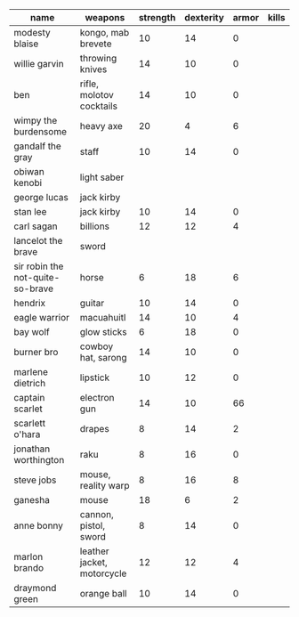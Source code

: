 | name                             | weapons                    | strength | dexterity | armor | kills |
|-------------------------------- |-------------------------- |-------- |--------- |----- |----- |
| modesty blaise                   | kongo, mab brevete         | 10       | 14        | 0     |       |
| willie garvin                    | throwing knives            | 14       | 10        | 0     |       |
| ben                              | rifle, molotov cocktails   | 14       | 10        | 0     |       |
| wimpy the burdensome             | heavy axe                  | 20       | 4         | 6     |       |
| gandalf the gray                 | staff                      | 10       | 14        | 0     |       |
| obiwan kenobi                    | light saber                |          |           |       |       |
| george lucas                     | jack kirby                 |          |           |       |       |
| stan lee                         | jack kirby                 | 10       | 14        | 0     |       |
| carl sagan                       | billions                   | 12       | 12        | 4     |       |
| lancelot the brave               | sword                      |          |           |       |       |
| sir robin the not-quite-so-brave | horse                      | 6        | 18        | 6     |       |
| hendrix                          | guitar                     | 10       | 14        | 0     |       |
| eagle warrior                    | macuahuitl                 | 14       | 10        | 4     |       |
| bay wolf                         | glow sticks                | 6        | 18        | 0     |       |
| burner bro                       | cowboy hat, sarong         | 14       | 10        | 0     |       |
| marlene dietrich                 | lipstick                   | 10       | 12        | 0     |       |
| captain scarlet                  | electron gun               | 14       | 10        | 66    |       |
| scarlett o'hara                  | drapes                     | 8        | 14        | 2     |       |
| jonathan worthington             | raku                       | 8        | 16        | 0     |       |
| steve jobs                       | mouse, reality warp        | 8        | 16        | 8     |       |
| ganesha                          | mouse                      | 18       | 6         | 2     |       |
| anne bonny                       | cannon, pistol, sword      | 8        | 14        | 0     |       |
| marlon brando                    | leather jacket, motorcycle | 12       | 12        | 4     |       |
| draymond green                   | orange ball                | 10       | 14        | 0     |       |
